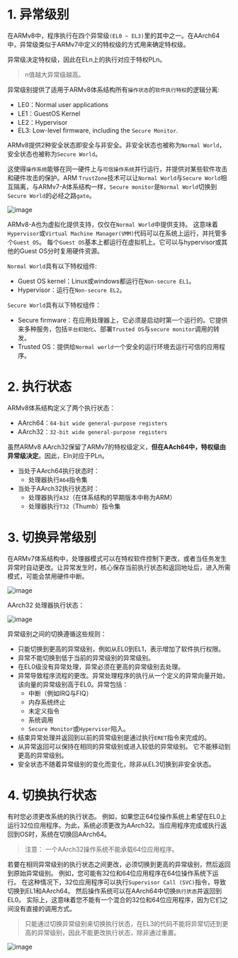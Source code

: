 
# 1. 异常级别

在ARMv8中，程序执行在四个异常级`(EL0 ~ EL3)`里的其中之一。在AArch64中，异常级类似于ARMv7中定义的特权级的方式用来确定特权级。

异常级决定特权级，因此在ELn上的执行对应于特权PLn。

> n值越大异常级越高。

异常级别提供了适用于ARMv8体系结构所有`操作状态`的`软件执行特权`的逻辑分离:
- LE0：Normal user applications
- LE1：GuestOS Kernel
- LE2：Hypervisor
- EL3: Low-level firmware, including the `Secure Monitor`.

ARMv8提供2种安全状态即安全与非安全。非安全状态也被称为`Normal World`，安全状态也被称为`Secure World`。

这使得`操作系统`能够在同一硬件上与`可信操作系统`并行运行，并提供对某些软件攻击和硬件攻击的保护。ARM `TrustZone`技术可以让`Normal World`与`Secure World`相互隔离，与ARMv7-A体系结构一样，`Secure monitor`是`Normal World`切换到`Secure World`的必经之路`gate`。

![image](./Images/0x04.png)

ARMv8-A也为虚拟化提供支持，仅仅在`Normal World`中提供支持。 
这意味着`Hypervisor`或`Virtual Machine Manager(VMM)`代码可以在系统上运行，并托管多个`Guest OS`。 
每个`Guest OS`基本上都运行在虚拟机上。它可以与hypervisor或其他的Guest OS分时复用硬件资源。

`Normal World`具有以下特权组件:
- Guest OS kernel：Linux或windows都运行在`Non-secure EL1`。
- Hypervisor：运行在`Non-secure EL2`。

`Secure World`具有以下特权组件：
- Secure firmware：在应用处理器上，它必须是启动时第一个运行的。它提供来多种服务，包括`平台初始化`、部署`Trusted OS`与`secure monitor`调用的转发。
- Trusted OS：提供给`Normal world`一个安全的运行环境去运行可信的应用程序。

# 2. 执行状态

ARMv8体系结构定义了两个执行状态：
- AArch64：`64-bit wide general-purpose registers`
- AArch32：`32-bit wide general-purpose registers`

虽然ARMv8 AArch32保留了ARMv7的特权级定义，**但在AAch64中，特权级由异常级决定**。因此，Eln对应于PLn。

- 当处于AArch64执行状态时：
    - 处理器执行`A64`指令集
- 当处于AArch32执行状态时：
    - 处理器执行`A32`（在体系结构的早期版本中称为ARM）
    - 处理器执行`T32`（Thumb）指令集

# 3. 切换异常级别

在ARMv7体系结构中，处理器模式可以在特权软件控制下更改，或者当任务发生异常时自动更改。让异常发生时，核心保存当前执行状态和返回地址后，进入所需模式，可能会禁用硬件中断。

![image](./Images/0x05.png)

AArch32 处理器执行状态：

![image](./Images/0x06.png)

异常级别之间的切换遵循这些规则：
- 只能切换到更高的异常级别，例如从EL0到EL1，表示增加了软件执行权限。
- 异常不能切换到低于当前的异常级别的异常级别。
- 在EL0级没有异常处理，异常必须在更高的异常级别去处理。
- 异常导致程序流程的更改。异常处理程序的执行从一个定义的异常向量开始，该向量的异常级别高于EL0。异常包括：
    - 中断（例如IRQ与FIQ）
    - 内存系统终止
    - 未定义指令
    - 系统调用
    - `Secure Monitor`或`Hypervisor`陷入。
- 结束异常处理并返回到以前的异常级别是通过执行`ERET`指令来完成的。
- 从异常返回可以保持在相同的异常级别或进入较低的异常级别。 它不能移动到更高的异常级别。
- 安全状态不随着异常级别的变化而变化，除非从EL3切换到非安全状态。
 
# 4. 切换执行状态

有时您必须更改系统的执行状态。 例如，如果您正64位操作系统上希望在EL0上运行32位应用程序。为此，系统必须更改为AArch32。当应用程序完成或执行返回到OS时，系统在切换回AArch64。 

> 注意： 一个AArch32操作系统不能承载64位应用程序。

若要在相同异常级别的执行状态之间更改，必须切换到更高的异常级别，然后返回到原始异常级别。 例如，您可能有32位和64位应用程序在64位操作系统下运行。 在这种情况下，32位应用程序可以执行`Supervisor Call (SVC)`指令，导致切换到EL1和AArch64。 然后操作系统可以在AArch64中切换`执行状态`并返回到EL0。 实际上，这意味着您不能有一个混合的32位和64位应用程序，因为它们之间没有直接的调用方式。

> 只能通过切换异常级别来切换执行状态，在EL3的代码不能将异常切还到更高的异常级别，因此不能更改执行状态，除非通过重置。

![image](./Images/0x07.png)
